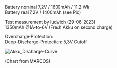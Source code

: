 Battery nominal 7,2V / 1600mAh / 11,2 Wh<br>
Battery real 7,2V / 1400mAh (see Pic) 

Test measurement by ludwich (29-06-2023) <br>
1350mAh @1A-to-6V (Fresh Akku on second charge)


Overcharge-Protection:<br>
Deep-Discharge-Protection: 5,3V Cutoff

![Akku_Discharge-Curve](https://github.com/ludwich66/Quansheng_UV-K5_Firmware/assets/12202733/872c3f03-8eda-488f-af33-71b078159b89)

(Chart from MARCOS)